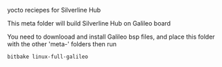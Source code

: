 yocto reciepes for Silverline Hub

This meta folder will build Silverline Hub on Galileo board

You need to downlooad and install Galileo bsp files, and place this folder with the other 'meta-' folders
then run 

`bitbake linux-full-galileo`


